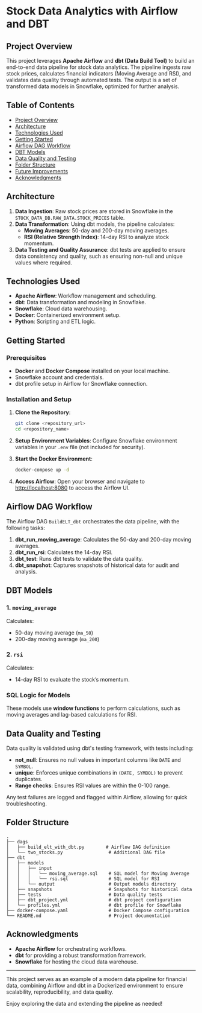 # Stock Data Analytics with Airflow and DBT

## Project Overview
This project leverages **Apache Airflow** and **dbt (Data Build Tool)** to build an end-to-end data pipeline for stock data analytics. The pipeline ingests raw stock prices, calculates financial indicators (Moving Average and RSI), and validates data quality through automated tests. The output is a set of transformed data models in Snowflake, optimized for further analysis.

## Table of Contents
- [Project Overview](#project-overview)
- [Architecture](#architecture)
- [Technologies Used](#technologies-used)
- [Getting Started](#getting-started)
- [Airflow DAG Workflow](#airflow-dag-workflow)
- [DBT Models](#dbt-models)
- [Data Quality and Testing](#data-quality-and-testing)
- [Folder Structure](#folder-structure)
- [Future Improvements](#future-improvements)
- [Acknowledgments](#acknowledgments)

## Architecture
1. **Data Ingestion**: Raw stock prices are stored in Snowflake in the `STOCK_DATA_DB.RAW_DATA.STOCK_PRICES` table.
2. **Data Transformation**: Using dbt models, the pipeline calculates:
   - **Moving Averages**: 50-day and 200-day moving averages.
   - **RSI (Relative Strength Index)**: 14-day RSI to analyze stock momentum.
3. **Data Testing and Quality Assurance**: dbt tests are applied to ensure data consistency and quality, such as ensuring non-null and unique values where required.

## Technologies Used
- **Apache Airflow**: Workflow management and scheduling.
- **dbt**: Data transformation and modeling in Snowflake.
- **Snowflake**: Cloud data warehousing.
- **Docker**: Containerized environment setup.
- **Python**: Scripting and ETL logic.

## Getting Started
### Prerequisites
- **Docker** and **Docker Compose** installed on your local machine.
- Snowflake account and credentials.
- dbt profile setup in Airflow for Snowflake connection.

### Installation and Setup
1. **Clone the Repository**:
   ```bash
   git clone <repository_url>
   cd <repository_name>
   ```

2. **Setup Environment Variables**:
   Configure Snowflake environment variables in your `.env` file (not included for security).

3. **Start the Docker Environment**:
   ```bash
   docker-compose up -d
   ```

4. **Access Airflow**:
   Open your browser and navigate to [http://localhost:8080](http://localhost:8080) to access the Airflow UI.

## Airflow DAG Workflow
The Airflow DAG `BuildELT_dbt` orchestrates the data pipeline, with the following tasks:
1. **dbt_run_moving_average**: Calculates the 50-day and 200-day moving averages.
2. **dbt_run_rsi**: Calculates the 14-day RSI.
3. **dbt_test**: Runs dbt tests to validate the data quality.
4. **dbt_snapshot**: Captures snapshots of historical data for audit and analysis.

## DBT Models
### 1. `moving_average`
Calculates:
- 50-day moving average (`ma_50`)
- 200-day moving average (`ma_200`)

### 2. `rsi`
Calculates:
- 14-day RSI to evaluate the stock’s momentum.

### SQL Logic for Models
These models use **window functions** to perform calculations, such as moving averages and lag-based calculations for RSI.

## Data Quality and Testing
Data quality is validated using dbt's testing framework, with tests including:
- **not_null**: Ensures no null values in important columns like `DATE` and `SYMBOL`.
- **unique**: Enforces unique combinations in `(DATE, SYMBOL)` to prevent duplicates.
- **Range checks**: Ensures RSI values are within the 0-100 range.

Any test failures are logged and flagged within Airflow, allowing for quick troubleshooting.

## Folder Structure
```plaintext
.
├── dags
│   ├── build_elt_with_dbt.py        # Airflow DAG definition
│   └── two_stocks.py                 # Additional DAG file
├── dbt
│   ├── models
│   │   ├── input
│   │   │   └── moving_average.sql    # SQL model for Moving Average
│   │   │   └── rsi.sql               # SQL model for RSI
│   │   └── output                    # Output models directory
│   ├── snapshots                     # Snapshots for historical data
│   ├── tests                         # Data quality tests
│   ├── dbt_project.yml               # dbt project configuration
│   └── profiles.yml                  # dbt profile for Snowflake
├── docker-compose.yaml               # Docker Compose configuration
└── README.md                         # Project documentation
```

## Acknowledgments
- **Apache Airflow** for orchestrating workflows.
- **dbt** for providing a robust transformation framework.
- **Snowflake** for hosting the cloud data warehouse.

---

This project serves as an example of a modern data pipeline for financial data, combining Airflow and dbt in a Dockerized environment to ensure scalability, reproducibility, and data quality.

Enjoy exploring the data and extending the pipeline as needed!
```
